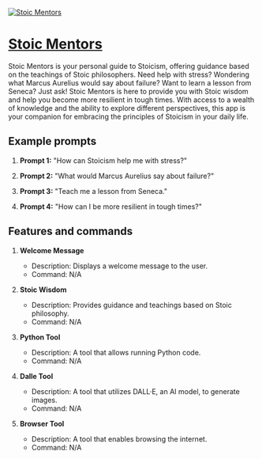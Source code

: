 [![Stoic Mentors](https://files.oaiusercontent.com/file-eSb0kGDrLeMhchcKLFBTbcfn?se=2123-10-17T14%3A16%3A12Z&sp=r&sv=2021-08-06&sr=b&rscc=max-age%3D31536000%2C%20immutable&rscd=attachment%3B%20filename%3Dba52eede-9fd8-4a88-b29f-6109ad58a4f3.png&sig=ChL254F6XSczHAGcDRQmXxHtRYwiwxN3bYqkvwMQ8TA%3D)](https://chat.openai.com/g/g-lDf6RwARw-stoic-mentors)

# [Stoic Mentors](https://chat.openai.com/g/g-lDf6RwARw-stoic-mentors)

Stoic Mentors is your personal guide to Stoicism, offering guidance based on the teachings of Stoic philosophers. Need help with stress? Wondering what Marcus Aurelius would say about failure? Want to learn a lesson from Seneca? Just ask! Stoic Mentors is here to provide you with Stoic wisdom and help you become more resilient in tough times. With access to a wealth of knowledge and the ability to explore different perspectives, this app is your companion for embracing the principles of Stoicism in your daily life.

## Example prompts

1. **Prompt 1:** "How can Stoicism help me with stress?"

2. **Prompt 2:** "What would Marcus Aurelius say about failure?"

3. **Prompt 3:** "Teach me a lesson from Seneca."

4. **Prompt 4:** "How can I be more resilient in tough times?"

## Features and commands

1. **Welcome Message**
   - Description: Displays a welcome message to the user.
   - Command: N/A

2. **Stoic Wisdom**
   - Description: Provides guidance and teachings based on Stoic philosophy.
   - Command: N/A

3. **Python Tool**
   - Description: A tool that allows running Python code.
   - Command: N/A

4. **Dalle Tool**
   - Description: A tool that utilizes DALL·E, an AI model, to generate images.
   - Command: N/A

5. **Browser Tool**
   - Description: A tool that enables browsing the internet.
   - Command: N/A